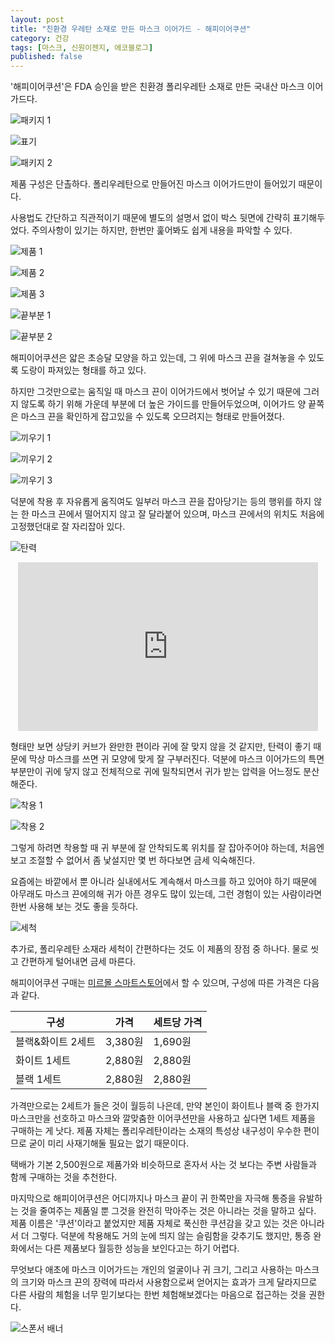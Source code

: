 ```yaml
---
layout: post
title: "친환경 우레탄 소재로 만든 마스크 이어가드 - 해피이어쿠션"
category: 건강
tags: [마스크, 신원이젠지, 에코블로그]
published: false
---
```


'해피이어쿠션'은
FDA 승인을 받은 친환경 폴리우레탄 소재로 만든 국내산 마스크 이어가드다.

![패키지 1](/images/happy-ear-cushion-review-01.jpg)

![표기](/images/happy-ear-cushion-review-02.jpg)

![패키지 2](/images/happy-ear-cushion-review-03.jpg)

제품 구성은 단촐하다.
폴리우레탄으로 만들어진 마스크 이어가드만이 들어있기 때문이다.

사용법도 간단하고 직관적이기 때문에
별도의 설명서 없이 박스 뒷면에 간략히 표기해두었다.
주의사항이 있기는 하지만, 한번만 훑어봐도 쉽게 내용을 파악할 수 있다.

![제품 1](/images/happy-ear-cushion-review-04.jpg)

![제품 2](/images/happy-ear-cushion-review-05.jpg)

![제품 3](/images/happy-ear-cushion-review-06.jpg)

![끝부분 1](/images/happy-ear-cushion-review-07.jpg)

![끝부분 2](/images/happy-ear-cushion-review-08.jpg)

해피이어쿠션은 얇은 초승달 모양을 하고 있는데,
그 위에 마스크 끈을 걸쳐놓을 수 있도록 도랑이 파져있는 형태를 하고 있다.

하지만 그것만으로는 움직일 때 마스크 끈이 이어가드에서 벗어날 수 있기 때문에
그러지 않도록 하기 위해 가운데 부분에 더 높은 가이드를 만들어두었으며,
이어가드 양 끝쪽은 마스크 끈을 확인하게 잡고있을 수 있도록 오므려지는 형태로 만들어졌다.

![끼우기 1](/images/happy-ear-cushion-review-10.jpg)

![끼우기 2](/images/happy-ear-cushion-review-11.jpg)

![끼우기 3](/images/happy-ear-cushion-review-12.jpg)

덕분에 착용 후 자유롭게 움직여도 일부러 마스크 끈을 잡아당기는 등의 행위를 하지 않는 한
마스크 끈에서 떨어지지 않고 잘 달라붙어 있으며,
마스크 끈에서의 위치도 처음에 고정했던대로 잘 자리잡아 있다.

![탄력](/images/happy-ear-cushion-review-09.jpg)

<center><iframe width="480" height="270" src="https://www.youtube.com/embed/pSAn1x6xq64" title="YouTube video player" frameborder="0" allow="accelerometer; autoplay; clipboard-write; encrypted-media; gyroscope; picture-in-picture" allowfullscreen></iframe></center>

형태만 보면 상당키 커브가 완만한 편이라 귀에 잘 맞지 않을 것 같지만,
탄력이 좋기 때문에 막상 마스크를 쓰면 귀 모양에 맞게 잘 구부러진다.
덕분에 마스크 이어가드의 특면 부분만이 귀에 닿지 않고 전체적으로 귀에 밀착되면서
귀가 받는 압력을 어느정도 분산해준다.

![착용 1](/images/happy-ear-cushion-review-13.jpg)

![착용 2](/images/happy-ear-cushion-review-14.jpg)

그렇게 하려면 착용할 때 귀 부분에 잘 안착되도록 위치를 잘 잡아주어야 하는데,
처음엔 보고 조절할 수 없어서 좀 낯설지만 몇 번 하다보면 금세 익숙해진다.

요즘에는 바깥에서 뿐 아니라 실내에서도 계속해서 마스크를 하고 있어야 하기 때문에
아무래도 마스크 끈에의해 귀가 아픈 경우도 많이 있는데,
그런 경험이 있는 사람이라면 한번 사용해 보는 것도 좋을 듯하다.

![세척](/images/happy-ear-cushion-review-15.jpg)

추가로, 폴리우레탄 소재라 세척이 간편하다는 것도 이 제품의 장점 중 하나다.
물로 씻고 간편하게 털어내면 금세 마른다.

해피이어쿠션 구매는 [미르몰 스마트스토어](https://smartstore.naver.com/nahan7788/products/5337251113)에서 할 수 있으며,
구성에 따른 가격은 다음과 같다.

구성              | 가격    | 세트당 가격
------------------|---------|-------------
블랙&화이트 2세트 | 3,380원 | 1,690원
화이트 1세트      | 2,880원 | 2,880원
블랙 1세트        | 2,880원 | 2,880원

가격만으로는 2세트가 들은 것이 월등히 나은데,
만약 본인이 화이트나 블랙 중 한가지 마스크만을 선호하고
마스크와 깔맞춤한 이어쿠션만을 사용하고 싶다면 1세트 제품을 구매하는 게 낫다.
제품 자체는 폴리우레탄이라는 소재의 특성상 내구성이 우수한 편이므로
굳이 미리 사재기해둘 필요는 없기 때문이다.

택배가 기본 2,500원으로 제품가와 비슷하므로
혼자서 사는 것 보다는 주변 사람들과 함께 구매하는 것을 추천한다.

마지막으로 해피이어쿠션은 어디까지나 마스크 끝이 귀 한쪽만을 자극해 통증을 유발하는 것을 줄여주는 제품일 뿐
그것을 완전히 막아주는 것은 아니라는 것을 말하고 싶다.
제품 이름은 '쿠션'이라고 붙었지만 제품 자체로 푹신한 쿠션감을 갖고 있는 것은 아니라서 더 그렇다.
덕분에 착용해도 거의 눈에 띄지 않는 슬림함을 갖추기도 했지만,
통증 완화에서는 다른 제품보다 월등한 성능을 보인다고는 하기 어렵다.

무엇보다 애초에 마스크 이어가드는
개인의 얼굴이나 귀 크기, 그리고 사용하는 마스크의 크기와 마스크 끈의 장력에 따라서
사용함으로써 얻어지는 효과가 크게 달라지므로
다른 사람의 체험을 너무 믿기보다는 한번 체험해보겠다는 마음으로 접근하는 것을 권한다.



![스폰서 배너](http://echoblog.net/images/sponsor-banner.png "이 글은 에코블로그를 통해 해당 업체에서 페이백을 제공받아 작성한 리뷰다.")
